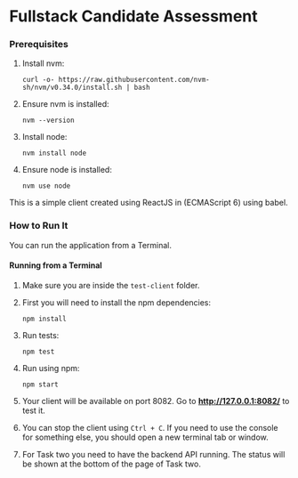 Fullstack Candidate Assessment
================

### Prerequisites


1. Install nvm:
    ```
    curl -o- https://raw.githubusercontent.com/nvm-sh/nvm/v0.34.0/install.sh | bash
    ```
2. Ensure nvm is installed:
    ```
    nvm --version
    ```
3. Install node:
    ```
    nvm install node
    ```
4. Ensure node is installed:
    ```
    nvm use node
    ```

This is a simple client created using ReactJS in (ECMAScript 6) using babel.

### How to Run It

You can run the application from a Terminal.

#### Running from a Terminal

1. Make sure you are inside the `test-client` folder.
2. First you will need to install the npm dependencies:
    ```
    npm install
    ```
3. Run tests:
    ```
    npm test
    ```
4. Run using npm:
    ```
    npm start
    ```
5. Your client will be available on port 8082. Go to **http://127.0.0.1:8082/** to test it.

6. You can stop the client using `Ctrl + C`. If you need to use the console for something else, you should open a new terminal tab or window.

7. For Task two you need to have the backend API running. The status will be shown at the bottom of the page of Task two.
